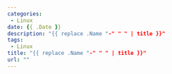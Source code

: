 ```yaml
---
categories:
 - Linux
date: {{ .Date }}
description: "{{ replace .Name "-" " " | title }}"
tags:
 - Linux
title: "{{ replace .Name "-" " " | title }}"
url: ""
---
```

